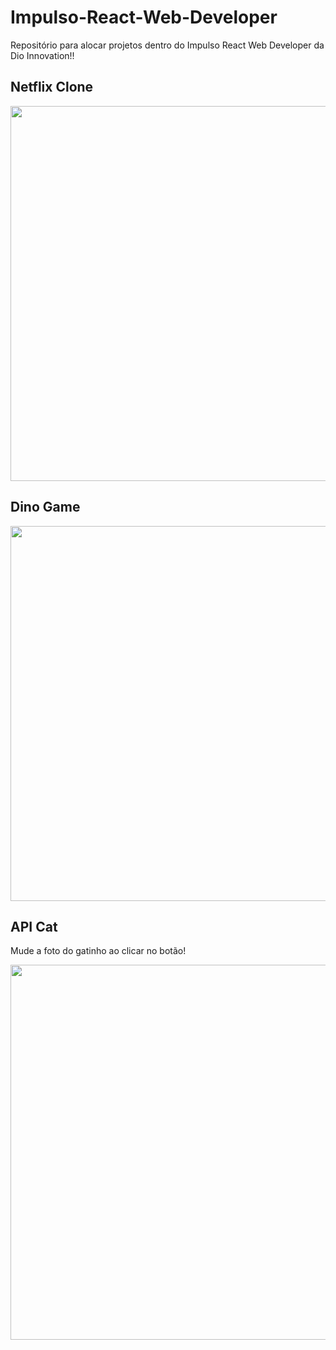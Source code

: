 # Impulso-React-Web-Developer
Repositório para alocar projetos dentro do Impulso React Web Developer da Dio Innovation!!

## Netflix Clone

<img src="https://user-images.githubusercontent.com/53832972/138164083-7bc634d9-de35-4159-af5b-a467d9092f37.PNG" width="600">

## Dino Game

<img src="https://user-images.githubusercontent.com/53832972/138196423-032cadd5-4555-4060-a0aa-fed8fe9bfdce.png" width="600">

## API Cat

Mude a foto do gatinho ao clicar no botão!

<img src="https://user-images.githubusercontent.com/53832972/138358464-7f3e6906-14e1-49c0-86df-1b31a558e738.png" width="600">
